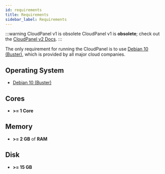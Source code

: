 ```yaml
---
id: requirements
title: Requirements
sidebar_label: Requirements
---
```


:::warning CloudPanel v1 is obsolete
CloudPanel v1 is **obsolete**; check out the [CloudPanel v2 Docs](https://www.cloudpanel.io/docs/v2/introduction/).
:::

The only requirement for running the CloudPanel is to use [Debian 10 (Buster)](https://wiki.debian.org/DebianBuster), which is provided by all major cloud companies.

## Operating System

- [Debian 10 (Buster)](https://wiki.debian.org/DebianBuster)

## Cores

- **>= 1 Core**

## Memory

- **>= 2 GB** of **RAM**

## Disk

- **>= 15 GB**
